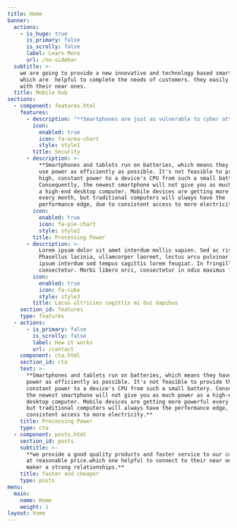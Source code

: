 ```yaml
---
title: Home
banner:
  actions:
    - is_huge: true
      is_primary: false
      is_scrolly: false
      label: Learn More
      url: /no-sidebar
  subtitle: >-
    we are going to provide a new innovative and technology based smart phones
    which are  helpful to complete the needs of customers. they easily connect
    with their near ones.
  title: Mobile hub
sections:
  - component: features.html
    features:
      - description: "**Smartphones are just as vulnerable to cyber attacks as the traditional desktop, and in some cases even more so. With the wide range of sensitive data we keep on our devices this is hardly surprising.**\r\n\n**Cases of mobile malware are on the rise, with an increasing number of flaws being found in the Android platform in recent years.**"
        icon:
          enabled: true
          icon: fa-area-chart
          style: style1
        title: Security
      - description: >-
          **Smartphones and tablets run on batteries, which means they have to
          use power as efficiently as possible. It's not feasible to provide the
          high, constant power to a device's CPU from such a small battery.
          Consequently, the newest smartphone will not give you as much power as
          a high-end desktop computer. Mobile devices are getting more powerful
          every month, but traditional computers will always have the
          performance edge, due to consistent access to more electricity.**
        icon:
          enabled: true
          icon: fa-pie-chart
          style: style2
        title: Processing Power
      - description: >-
          Lorem ipsum dolor sit amet interdum mollis sapien. Sed ac risus.
          Phasellus lacinia, ullamcorper laoreet, lectus arcu pulvinar lorem
          ipsum interdum sed tempus sagittis lorem feugiat. In fringilla diet
          consectetur. Morbi libero orci, consectetur in odio maximus felis.
        icon:
          enabled: true
          icon: fa-cube
          style: style3
        title: Lacus ultricies sagittis mi dui dapibus
    section_id: features
    type: features
  - actions:
      - is_primary: false
        is_scrolly: false
        label: How it works
        url: /contact
    component: cta.html
    section_id: cta
    text: >-
      **Smartphones and tablets run on batteries, which means they have to use
      power as efficiently as possible. It's not feasible to provide the high,
      constant power to a device's CPU from such a small battery. Consequently,
      the newest smartphone will not give you as much power as a high-end
      desktop computer. Mobile devices are getting more powerful every month,
      but traditional computers will always have the performance edge, due to
      consistent access to more electricity.**
    title: Processing Power
    type: cta
  - component: posts.html
    section_id: posts
    subtitle: >-
      **we provide a good quality products and faster service to our customers
      at reasonable price.which one helpful to connect to their near ones and
      maker a strong relationships.**
    title: faster and cheaper
    type: posts
menu:
  main:
    name: Home
    weight: 1
layout: home
---
```


